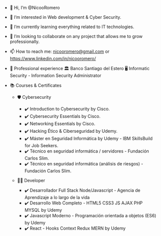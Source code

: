 - 👋 Hi, I’m @NicooRomero
- 👀 I’m interested in Web development & Cyber Security.
- 🌱 I’m currently learning everything related to IT technologies.
- 💞️ I’m looking to collaborate on any project that allows me to grow professionally.
- 📫 How to reach me: nicooromero@gmail.com or https://www.linkedin.com/in/nicooromero/

- 💼 Professional experience
    🏛️ Banco Santiago del Estero 
      🖥️ Informatic Security - Information Security Administrator

- 📚 Courses & Certificates
    - 🛡️ Cybersecurity
      - ✔️ Introduction to Cybersecurity by Cisco.
      - ✔️ Cybersecurity Essentials by Cisco.
      - ✔️ Networking Essentials by Cisco.
      - ✔️ Hacking Ético & Ciberseguridad by Udemy.
      - ✔️ Máster en Seguridad Informática by Udemy - IBM SkillsBuild for Job Seekers.
      - ✔️ Técnico en seguridad informática / servidores - Fundación Carlos Slim.
      - ✔️ Técnico en seguridad informática (análisis de riesgos) - Fundación Carlos Slim.
 
    - 👨‍💻 Developer 
      - ✔️ Desarrollador Full Stack Node/Javascript - Agencia de Aprendizaje a lo largo de la vida
      - ✔️ Desarrollo Web Completo - HTML5 CSS3 JS AJAX PHP MYSQL by Udemy
      - ✔️ Javascript Moderno - Programación orientada a objetos (ES6) by Udemy
      - ✔️ React - Hooks Context Redux MERN by Udemy
<!---
NicooRomero/NicooRomero is a ✨ special ✨ repository because its `README.md` (this file) appears on your GitHub profile.
You can click the Preview link to take a look at your changes.
--->
